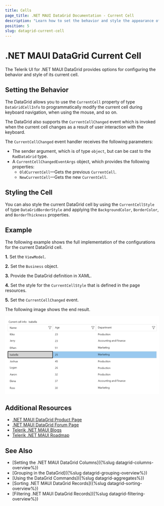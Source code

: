 ```yaml
---
title: Cells
page_title: .NET MAUI DataGrid Documentation - Current Cell
description: "Learn how to set the behavior and style the appearance of the current cell of the Telerik UI for .NET MAUI DataGrid component."
position: 5
slug: datagrid-current-cell
---
```


# .NET MAUI DataGrid Current Cell

The Telerik UI for .NET MAUI DataGrid provides options for configuring the behavior and style of its current cell.

## Setting the Behavior

The DataGrid allows you to use the `CurrentCell` property of type `DataGridCellInfo` to programmatically modify the current cell during keyboard navigation, when using the mouse, and so on.

The DataGrid also supports the `CurrentCellChanged` event which is invoked when the current cell changes as a result of user interaction with the keyboard.

The `CurrentCellChanged` event handler receives the following parameters:

* The sender argument, which is of type `object`, but can be cast to the `RadDataGrid` type.
* A `CurrentCellChangedEventArgs` object, which provides the following properties:
	- `OldCurrentCell`&mdash;Gets the previous `CurrentCell`.
	- `NewCurrentCell`&mdash;Gets the new `CurrentCell`.

## Styling the Cell

You can also style the current DataGrid cell by using the `CurrentCellStyle` of type `DataGridBorderStyle` and applying the `BackgroundColor`, `BorderColor`, and `BorderThickness` properties.

## Example

The following example shows the full implementation of the configurations for the current DataGrid cell.

**1.** Set the `ViewModel`.

<snippet id='datagrid-grouping-propertygroupdescriptor-viewmodel' />

**2.** Set the `Business` object.

<snippet id='datagrid-grouping-propertygroupdescriptor-object' />

**3.** Provide the DataGrid definition in XAML.

<snippet id='datagrid-keyboard-navigation-xaml' />

**4.** Set the style for the `CurrentCellStyle` that is defined in the page resources.

<snippet id='datagrid-keyboard-navigation-style' />

**5.** Set the `CurrentCellChanged` event.

<snippet id='datagrid-currentcell-changed' />

The following image shows the end result.

![DataGrid Current Cell](images/datagrid-keyboard-navigation.png)

## Additional Resources

- [.NET MAUI DataGrid Product Page](https://www.telerik.com/maui-ui/datagrid)
- [.NET MAUI DataGrid Forum Page](https://www.telerik.com/forums/maui?tagId=1801)
- [Telerik .NET MAUI Blogs](https://www.telerik.com/blogs/mobile-net-maui)
- [Telerik .NET MAUI Roadmap](https://www.telerik.com/support/whats-new/maui-ui/roadmap)

## See Also

- [Setting the .NET MAUI DataGrid Columns]({%slug datagrid-columns-overview%})
- [Grouping in the DataGrid]({%slug datagrid-grouping-overview%})
- [Using the DataGrid Commands]({%slug datagrid-aggregates%})
- [Sorting .NET MAUI DataGrid Records]({%slug datagrid-sorting-overview%})
- [Filtering .NET MAUI DataGrid Records]({%slug datagrid-filtering-overview%})
